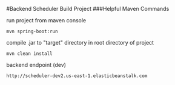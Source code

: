 #Backend Scheduler Build Project
###Helpful Maven Commands

run project from maven console
```
mvn spring-boot:run
```

compile .jar to "target" directory in root directory of project
```
mvn clean install
```

backend endpoint (dev)
```
http://scheduler-dev2.us-east-1.elasticbeanstalk.com
```
